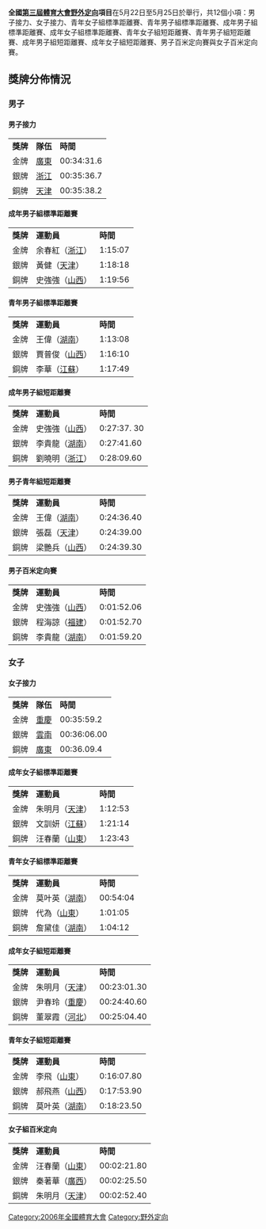 **全國[第三屆體育大會](../Page/第三屆全國體育大會.md "wikilink")[野外定向](../Page/野外定向.md "wikilink")項目**在5月22日至5月25日於舉行，共12個小項：男子接力、女子接力、青年女子組標準距離賽、青年男子組標準距離賽、成年男子組標準距離賽、成年女子組標準距離賽、青年女子組短距離賽、青年男子組短距離賽、成年男子組短距離賽、成年女子組短距離賽、男子百米定向賽與女子百米定向賽。

## 獎牌分佈情況

### 男子

#### 男子接力

|        |                                                   |            |
| ------ | ------------------------------------------------- | ---------- |
| **獎牌** | **隊伍**                                            | **時間**     |
| 金牌     | [廣東](https://zh.wikipedia.org/wiki/廣東 "wikilink") | 00:34:31.6 |
| 銀牌     | [浙江](https://zh.wikipedia.org/wiki/浙江 "wikilink") | 00:35:36.7 |
| 銅牌     | [天津](https://zh.wikipedia.org/wiki/天津 "wikilink") | 00:35:38.2 |

#### 成年男子組標準距離賽

|        |                                                        |         |
| ------ | ------------------------------------------------------ | ------- |
| **獎牌** | **運動員**                                                | **時間**  |
| 金牌     | 余春紅（[浙江](https://zh.wikipedia.org/wiki/浙江 "wikilink")） | 1:15:07 |
| 銀牌     | 黃健（[天津](https://zh.wikipedia.org/wiki/天津 "wikilink")）  | 1:18:18 |
| 銅牌     | 史強強（[山西](https://zh.wikipedia.org/wiki/山西 "wikilink")） | 1:19:56 |

#### 青年男子組標準距離賽

|        |                                                        |         |
| ------ | ------------------------------------------------------ | ------- |
| **獎牌** | **運動員**                                                | **時間**  |
| 金牌     | 王偉（[湖南](https://zh.wikipedia.org/wiki/湖南 "wikilink")）  | 1:13:08 |
| 銀牌     | 賈普俊（[山西](https://zh.wikipedia.org/wiki/山西 "wikilink")） | 1:16:10 |
| 銅牌     | 李華（[江蘇](https://zh.wikipedia.org/wiki/江蘇 "wikilink")）  | 1:17:49 |

#### 成年男子組短距離賽

|        |                                                        |             |
| ------ | ------------------------------------------------------ | ----------- |
| **獎牌** | **運動員**                                                | **時間**      |
| 金牌     | 史強強（[山西](https://zh.wikipedia.org/wiki/山西 "wikilink")） | 0:27:37. 30 |
| 銀牌     | 李貴龍（[湖南](https://zh.wikipedia.org/wiki/湖南 "wikilink")） | 0:27:41.60  |
| 銅牌     | 劉曉明（[浙江](https://zh.wikipedia.org/wiki/浙江 "wikilink")） | 0:28:09.60  |

#### 男子青年組短距離賽

|        |                                                        |            |
| ------ | ------------------------------------------------------ | ---------- |
| **獎牌** | **運動員**                                                | **時間**     |
| 金牌     | 王偉（[湖南](https://zh.wikipedia.org/wiki/湖南 "wikilink")）  | 0:24:36.40 |
| 銀牌     | 張磊（[天津](https://zh.wikipedia.org/wiki/天津 "wikilink")）  | 0:24:39.00 |
| 銅牌     | 梁艷兵（[山西](https://zh.wikipedia.org/wiki/山西 "wikilink")） | 0:24:39.30 |

#### 男子百米定向賽

|        |                                                        |            |
| ------ | ------------------------------------------------------ | ---------- |
| **獎牌** | **運動員**                                                | **時間**     |
| 金牌     | 史強強（[山西](https://zh.wikipedia.org/wiki/山西 "wikilink")） | 0:01:52.06 |
| 銀牌     | 程海諒（[福建](https://zh.wikipedia.org/wiki/福建 "wikilink")） | 0:01:52.70 |
| 銅牌     | 李貴龍（[湖南](https://zh.wikipedia.org/wiki/湖南 "wikilink")） | 0:01:59.20 |

### 女子

#### 女子接力

|        |                                                   |             |
| ------ | ------------------------------------------------- | ----------- |
| **獎牌** | **隊伍**                                            | **時間**      |
| 金牌     | [重慶](https://zh.wikipedia.org/wiki/重慶 "wikilink") | 00:35:59.2  |
| 銀牌     | [雲南](https://zh.wikipedia.org/wiki/雲南 "wikilink") | 00:36:06.00 |
| 銅牌     | [廣東](https://zh.wikipedia.org/wiki/廣東 "wikilink") | 00:36.09.4  |

#### 成年女子組標準距離賽

|        |                                                        |         |
| ------ | ------------------------------------------------------ | ------- |
| **獎牌** | **運動員**                                                | **時間**  |
| 金牌     | 朱明月（[天津](https://zh.wikipedia.org/wiki/天津 "wikilink")） | 1:12:53 |
| 銀牌     | 文訓妍（[江蘇](https://zh.wikipedia.org/wiki/江蘇 "wikilink")） | 1:21:14 |
| 銅牌     | 汪春蘭（[山東](https://zh.wikipedia.org/wiki/山東 "wikilink")） | 1:23:43 |

#### 青年女子組標準距離賽

|        |                                                        |          |
| ------ | ------------------------------------------------------ | -------- |
| **獎牌** | **運動員**                                                | **時間**   |
| 金牌     | 莫叶英（[湖南](https://zh.wikipedia.org/wiki/湖南 "wikilink")） | 00:54:04 |
| 銀牌     | 代為（[山東](https://zh.wikipedia.org/wiki/山東 "wikilink")）  | 1:01:05  |
| 銅牌     | 詹黛佳（[湖南](https://zh.wikipedia.org/wiki/湖南 "wikilink")） | 1:04:12  |

#### 成年女子組短距離賽

|        |                                                        |             |
| ------ | ------------------------------------------------------ | ----------- |
| **獎牌** | **運動員**                                                | **時間**      |
| 金牌     | 朱明月（[天津](https://zh.wikipedia.org/wiki/天津 "wikilink")） | 00:23:01.30 |
| 銀牌     | 尹春玲（[重慶](https://zh.wikipedia.org/wiki/重慶 "wikilink")） | 00:24:40.60 |
| 銅牌     | 董翠霞（[河北](https://zh.wikipedia.org/wiki/河北 "wikilink")） | 00:25:04.40 |

#### 青年女子組短距離賽

|        |                                                        |            |
| ------ | ------------------------------------------------------ | ---------- |
| **獎牌** | **運動員**                                                | **時間**     |
| 金牌     | 李飛（[山東](https://zh.wikipedia.org/wiki/山東 "wikilink")）  | 0:16:07.80 |
| 銀牌     | 郝飛燕（[山西](https://zh.wikipedia.org/wiki/山西 "wikilink")） | 0:17:53.90 |
| 銅牌     | 莫叶英（[湖南](https://zh.wikipedia.org/wiki/湖南 "wikilink")） | 0:18:23.50 |

#### 女子組百米定向

|        |                                                        |             |
| ------ | ------------------------------------------------------ | ----------- |
| **獎牌** | **運動員**                                                | **時間**      |
| 金牌     | 汪春蘭（[山東](https://zh.wikipedia.org/wiki/山東 "wikilink")） | 00:02:21.80 |
| 銀牌     | 秦著華（[廣西](https://zh.wikipedia.org/wiki/廣西 "wikilink")） | 00:02:25.50 |
| 銅牌     | 朱明月（[天津](https://zh.wikipedia.org/wiki/天津 "wikilink")） | 00:02:52.40 |

[Category:2006年全國體育大會](https://zh.wikipedia.org/wiki/Category:2006年全國體育大會 "wikilink") [Category:野外定向](https://zh.wikipedia.org/wiki/Category:野外定向 "wikilink")